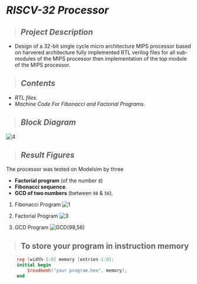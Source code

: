 # _**RISCV-32 Processor**_
> ## _Project Description_
   * Design of a 32-bit single cycle micro architecture MIPS processor based on harvered architecture fully implemented RTL verilog files for all sub-modules of the MIPS processor then implementation of the top module of the MIPS processor.
> ## _Contents_
   * _RTL files._
   * _Machine Code For Fibonacci and Factorial Programs._


> ## _Block Diagram_
![4](https://user-images.githubusercontent.com/67025780/222915750-254d5014-11f3-4366-93f0-0273003a659c.PNG)

> ## _Result Figures_
The processor was tested on Modelsim by three
* **Factorial program** (of the number `8`)
* **Fibonacci sequence**.
* **GCD of two numbers** (between `98` & `56`).

1. Fibonacci Program
![1](https://user-images.githubusercontent.com/67025780/222915818-4170992a-b2f8-4a87-a7be-cd404d411eaa.PNG)

2. Factorial Program
![3](https://user-images.githubusercontent.com/67025780/222915822-6406c0e8-1c56-43d8-926e-2d874d24ec3c.PNG)

3. GCD Program
![GCD(98,56)](https://user-images.githubusercontent.com/67025780/223853300-87dc2b32-ad77-42ee-9a7b-4c20033fb26c.PNG)

> ## __To store your program in instruction memory__
```verilog
    reg [width-1:0] memory [entries-1:0];
    initial begin
        $readmemh("your program.hex", memory);
    end
```


